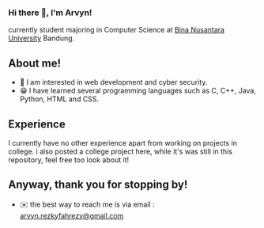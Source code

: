 ### Hi there 👋, I'm Arvyn!

currently student majoring in Computer Science at [Bina Nusantara University](https://binus.ac.id/) Bandung.

## About me!
- 👀 I am interested in web development and cyber security.
- 😁 I have learned several programming languages such as C, C++, Java, Python, HTML and CSS.

## Experience
I currently have no other experience apart from working on projects in college.
i also  posted a college project here, while it's was still in this repository, feel free too look about it!

## Anyway, thank you for stopping by!
- ✉️ the best way to reach me is via email : arvyn.rezkyfahrezy@gmail.com


<!--
**Arvynrf/Arvynrf** is a ✨ _special_ ✨ repository because its `README.md` (this file) appears on your GitHub profile.

Here are some ideas to get you started:

- 🔭 I’m currently working on ...
- 🌱 I’m currently learning ...
- 👯 I’m looking to collaborate on ...
- 🤔 I’m looking for help with ...
- 💬 Ask me about ...
- 📫 How to reach me: ...
- 😄 Pronouns: ...
- ⚡ Fun fact: ...
-->
